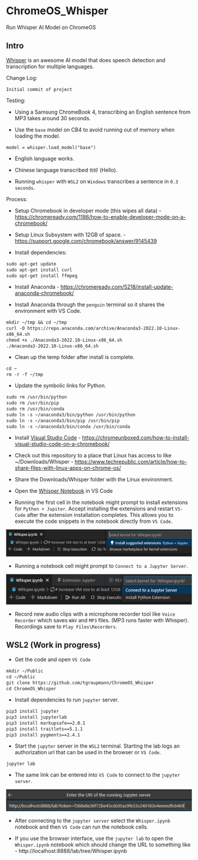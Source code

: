 # ChromeOS_Whisper
Run Whisper AI Model on ChromeOS

## Intro

[Whisper](https://github.com/openai/whisper) is an awesome AI model that does speech detection and transcription for multiple languages.

Change Log:

```
Initial commit of project
```

Testing:

* Using a Samsung ChromeBook 4, transcribing an English sentence from MP3 takes around 30 seconds.

* Use the `base` model on CB4 to avoid running out of memory when loading the model.

```
model = whisper.load_model("base")
```

* English language works.

* Chinese language transcribed `你好` (Hello).

* Running `whisper` with `WSL2` on `Windows` transcribes a sentence in `0.3 seconds`.

Process:

* Setup Chromebook in developer mode (this wipes all data) - https://chromeready.com/1186/how-to-enable-developer-mode-on-a-chromebook/

* Setup Linux Subsystem with 12GB of space. - https://support.google.com/chromebook/answer/9145439

* Install dependencies:

```
sudo apt-get update
sudo apt-get install curl
sudo apt-get install ffmpeg
```

* Install Anaconda - https://chromeready.com/5218/install-update-anaconda-chromebook/

* Install Anaconda through the `penguin` terminal so it shares the environment with VS Code.

```
mkdir ~/tmp && cd ~/tmp
curl -O https://repo.anaconda.com/archive/Anaconda3-2022.10-Linux-x86_64.sh
chmod +x ./Anaconda3-2022.10-Linux-x86_64.sh
./Anaconda3-2022.10-Linux-x86_64.sh
```

* Clean up the temp folder after install is complete.

```
cd ~
rm -r -f ~/tmp
```

* Update the symbolic links for Python.

```
sudo rm /usr/bin/python
sudo rm /usr/bin/pip
sudo rm /usr/bin/conda
sudo ln -s ~/anaconda3/bin/python /usr/bin/python
sudo ln -s ~/anaconda3/bin/pip /usr/bin/pip
sudo ln -s ~/anaconda3/bin/conda /usr/bin/conda
```

* Install [Visual Studio Code](https://code.visualstudio.com/download) - https://chromeunboxed.com/how-to-install-visual-studio-code-on-a-chromebook/

* Check out this repository to a place that Linux has access to like ~/Downloads/Whisper - https://www.techrepublic.com/article/how-to-share-files-with-linux-apps-on-chrome-os/

* Share the Downloads/Whisper folder with the Linux environment.

* Open the [Whisper Notebook](Whisper.ipynb) in VS Code

* Running the first cell in the notebook might prompt to install extensions for `Python + Jupiter`. Accept installing the extensions and restart `VS-Code` after the extension installation completes. This allows you to execute the code snippets in the notebook directly from `VS Code`.

![image_1](images/image_1.png)

* Running a notebook cell might prompt to `Connect to a Jupyter Server`.

![image_2](images/image_2.png)

* Record new audio clips with a microphone recorder tool like `Voice Recorder` which saves `WAV` and `MP3` files. (MP3 runs faster with Whisper). Recordings save to `Play Files\Recorders`.

## WSL2 (Work in progress)

* Get the code and open `VS Code`

```
mkdir ~/Public
cd ~/Public
git clone https://github.com/tgraupmann/ChromeOS_Whisper
cd ChromeOS_Whisper
```

* Install dependencies to run `jupyter` server.

```
pip3 install jupyter
pip3 install jupyterlab
pip3 install markupsafe==2.0.1
pip3 install traitlets==5.1.1
pip3 install pygments==2.4.1
```

* Start the `jupyter` server in the `WSL2` terminal. Starting the lab logs an authorization url that can be used in the browser or `VS Code`.

```
jupyter lab
```

* The same link can be entered into `VS Code` to connect to the `jupyter server`.

![image_3](images/image_3.png)

* After connecting to the `jupyter server` select the `Whisper.ipynb` notebook and then `VS Code` can run the notebook cells.

* If you use the browser interface, use the `jupyter lab` to open the `Whisper.ipynb` notebook which should change the URL to something like - http://localhost:8888/lab/tree/Whisper.ipynb
